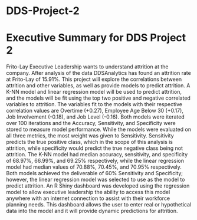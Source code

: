 # DDS-Project-2
# Executive Summary for DDS Project 2

Frito-Lay Executive Leadership wants to understand attrition at the company. After analysis of the data DDSAnalytics has found an attrition rate at Frito-Lay of 15.91%. This project will explore the correlations between attrition and other variables, as well as provide models to predict attrition. A K-NN model and linear regression model will be used to predict attrition, and the models will be fit using the top two positive and negative correlated variables to attrition. The variables fit to the models with their respective correlation values are Overtime (+0.27), Employee Age Below 30 (+0.17), Job Involvement (-0.18), and Job Level (-0.16).
Both models were iterated over 100 iterations and the Accuracy, Sensitivity, and Specificity were stored to measure model performance. While the models were evaluated on all three metrics, the most weight was given to Sensitivity. Sensitivity predicts the true positive class, which in the scope of this analysis is attrition, while specificity would predict the true negative class being not attrition. The K-NN model had median accuracy, sensitivity, and specificity of 68.97%, 66.99%, and 69.25% respectively, while the linear regression model had median values of 70.88%, 70.45%, and 70.95% respectively. Both models achieved the deliverable of 60% Sensitivity and Specificity; however, the linear regression model was selected to use as the model to predict attrition.
An R Shiny dashboard was developed using the regression model to allow executive leadership the ability to access this model anywhere with an internet connection to assist with their workforce planning needs. This dashboard allows the user to enter real or hypothetical data into the model and it will provide dynamic predictions for attrition.

